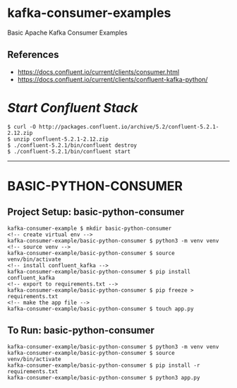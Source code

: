 # kafka-consumer-examples
Basic Apache Kafka Consumer Examples

## References
- https://docs.confluent.io/current/clients/consumer.html
- https://docs.confluent.io/current/clients/confluent-kafka-python/


# *Start Confluent Stack*
```
$ curl -O http://packages.confluent.io/archive/5.2/confluent-5.2.1-2.12.zip
$ unzip confluent-5.2.1-2.12.zip
$ ./confluent-5.2.1/bin/confluent destroy
$ ./confluent-5.2.1/bin/confluent start
```

<!-- # BASIC-JAVA-CONSUMER
## Project Setup: basic-java-consumer
```
$ mvn -B archetype:generate -DarchetypeGroupId=org.apache.maven.archetypes -DgroupId=com.dh.app -DartifactId=basic-java-consumer
```
- https://docs.confluent.io/current/clients/install.html#installation-maven
## To Run: basic-java-consumer
```
kafka-consumer-example/basic-java-consumer $ mvn clean compile exec:java -Dexec.mainClass="com.dh.app.App"
``` -->

---

# BASIC-PYTHON-CONSUMER
## Project Setup: basic-python-consumer
```
kafka-consumer-example $ mkdir basic-python-consumer
<!-- create virtual env -->
kafka-consumer-example/basic-python-consumer $ python3 -m venv venv
<!-- source venv -->
kafka-consumer-example/basic-python-consumer $ source venv/bin/activate
<!-- install confluent_kafka -->
kafka-consumer-example/basic-python-consumer $ pip install confluent_kafka
<!-- export to requirements.txt -->
kafka-consumer-example/basic-python-consumer $ pip freeze > requirements.txt
<!-- make the app file -->
kafka-consumer-example/basic-python-consumer $ touch app.py
```
## To Run: basic-python-consumer
```
kafka-consumer-example/basic-python-consumer $ python3 -m venv venv
kafka-consumer-example/basic-python-consumer $ source venv/bin/activate
kafka-consumer-example/basic-python-consumer $ pip install -r requirements.txt
kafka-consumer-example/basic-python-consumer $ python3 app.py
```
